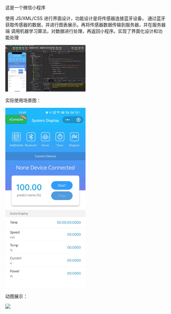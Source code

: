 这是一个微信小程序

使用 JS/XML/CSS 进行界面设计，功能设计是将传感器连接蓝牙设备，
通过蓝牙获取传感器的数据，并进行图表展示。再将传感器数据传输到服务器，并在服务器端
调用机器学习算法，对数据进行处理，再返回小程序。实现了界面化设计和功能处理



<img src="image/WechatIMG446.jpg" width="50%">



实际使用场景图：


<img src="image/WechatIMG447.jpg" width="50%">



动图展示：


<img src="image/tinywow_448_1731989696_69545717.gif" width="80%">

